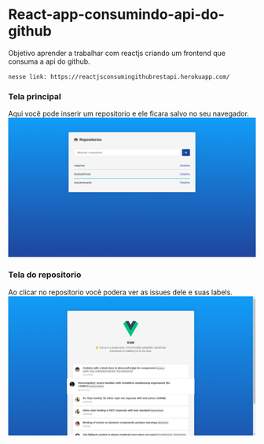 # React-app-consumindo-api-do-github

Objetivo aprender a trabalhar com reactjs criando um frontend que consuma a api do github.
```
nesse link: https://reactjsconsumingithubrestapi.herokuapp.com/
```

### Tela principal
Aqui você pode inserir um repositorio e ele ficara salvo no seu navegador.
<img src="src/assets/images/main.png" />

### Tela do repositorio
Ao clicar no repositorio você podera ver as issues dele e suas labels.
<img src="src/assets/images/repository.png" />

